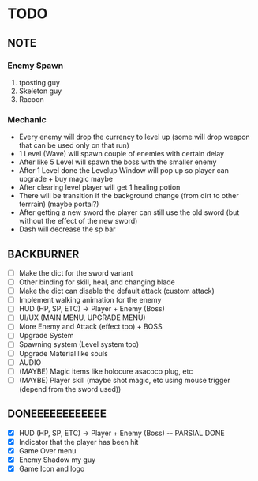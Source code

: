 # TODO
## NOTE
### Enemy Spawn
1. tposting guy
2. Skeleton guy
3. Racoon
### Mechanic
- Every enemy will drop the currency to level up (some will drop weapon that can be used only on that run)
- 1 Level (Wave) will spawn couple of enemies with certain delay
- After like 5 Level will spawn the boss with the smaller enemy
- After 1 Level done the Levelup Window will pop up so player can upgrade + buy magic maybe
- After clearing level player will get 1 healing potion
- There will be transition if the background change (from dirt to other terrrain) (maybe portal?)
- After getting a new sword the player can still use the old sword (but without the effect of the new sword)
- Dash will decrease the sp bar

## BACKBURNER
- [ ] Make the dict for the sword variant
- [ ] Other binding for skill, heal, and changing blade
- [ ] Make the dict can disable the default attack (custom attack)
- [ ] Implement walking animation for the enemy
- [ ] HUD (HP, SP, ETC) -> Player + Enemy (Boss)
- [ ] UI/UX (MAIN MENU, UPGRADE MENU)
- [ ] More Enemy and Attack (effect too) + BOSS
- [ ] Upgrade System
- [ ] Spawning system (Level system too)
- [ ] Upgrade Material like souls
- [ ] AUDIO
- [ ] (MAYBE) Magic items like holocure asacoco plug, etc
- [ ] (MAYBE) Player skill (maybe shot magic, etc using mouse trigger (depend from the sword used))

## DONEEEEEEEEEEEE
- [x] HUD (HP, SP, ETC) -> Player + Enemy (Boss) -- PARSIAL DONE
- [x] Indicator that the player has been hit
- [x] Game Over menu
- [x] Enemy Shadow my guy
- [x] Game Icon and logo
